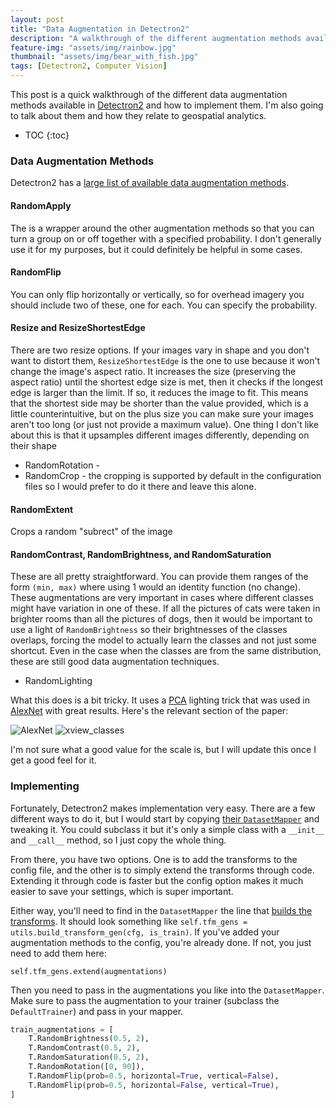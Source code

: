 ```yaml
---
layout: post
title: "Data Augmentation in Detectron2"
description: "A walkthrough of the different augmentation methods available in detectron2"
feature-img: "assets/img/rainbow.jpg"
thumbnail: "assets/img/bear_with_fish.jpg"
tags: [Detectron2, Computer Vision]
---
```


This post is a quick walkthrough of the different data augmentation methods available in [Detectron2](https://github.com/facebookresearch/detectron2) and how to implement them. I'm also going to talk about them and how they relate to geospatial analytics.

* TOC
{:toc}

### Data Augmentation Methods

Detectron2 has a [large list of available data augmentation methods](https://github.com/facebookresearch/detectron2/blob/master/detectron2/data/transforms/transform_gen.py).


#### RandomApply

The is a wrapper around the other augmentation methods so that you can turn a group on or off together with a specified probability. I don't generally use it for my purposes, but it could definitely be helpful in some cases.

#### RandomFlip

You can only flip horizontally or vertically, so for overhead imagery you should include two of these, one for each. You can specify the probability.
#### Resize and ResizeShortestEdge
There are two resize options. If your images vary in shape and you don't want to distort them, `ResizeShortestEdge` is the one to use because it won't change the image's aspect ratio. It increases the size (preserving the aspect ratio) until the shortest edge size is met, then it checks if the longest edge is larger than the limit. If so, it reduces the image to fit. This means that the shortest side may be shorter than the value provided, which is a little counterintuitive, but on the plus size you can make sure your images aren't too long (or just not provide a maximum value).
One thing I don't like about this is that it upsamples different images differently, depending on their shape
* RandomRotation - 
* RandomCrop - the cropping is supported by default in the configuration files so I would prefer to do it there and leave this alone.

#### RandomExtent
Crops a random "subrect" of the image

#### RandomContrast, RandomBrightness, and RandomSaturation

These are all pretty straightforward. You can provide them ranges of the form `(min, max)` where using 1 would an identity function (no change). These augmentations are very important in cases where different classes might have variation in one of these. If all the pictures of cats were taken in brighter rooms than all the pictures of dogs, then it would be important to use a light of `RandomBrightness` so their brightnesses of the classes overlaps, forcing the model to actually learn the classes and not just some shortcut. Even in the case when the classes are from the same distribution, these are still good data augmentation techniques.


* RandomLighting

What this does is a bit tricky. It uses a [PCA](https://jss367.github.io/Principal-Component-Analysis.html) lighting trick that was used in [AlexNet](https://papers.nips.cc/paper/4824-imagenet-classification-with-deep-convolutional-neural-networks.pdf) with great results. Here's the relevant section of the paper:

![AlexNet]({{site.baseurl}}/assets/img/alexnet_pca_lighting.png "AlexNet PCA Lighting")
![xview_classes]({{site.baseurl}}/assets/img/xview_classes.jpg "xView Categories")

I'm not sure what a good value for the scale is, but I will update this once I get a good feel for it.

### Implementing

Fortunately, Detectron2 makes implementation very easy. There are a few different ways to do it, but I would start by copying [their `DatasetMapper`](https://github.com/facebookresearch/detectron2/blob/01dab47ecc85434c31bd55460b7c72553fc35a7b/detectron2/data/dataset_mapper.py#L19) and tweaking it. You could subclass it but it's only a simple class with a `__init__` and `__call__` method, so I just copy the whole thing.

From there, you have two options. One is to add the transforms to the config file, and the other is to simply extend the transforms through code. Extending it through code is faster but the config option makes it much easier to save your settings, which is super important.

Either way, you'll need to find in the `DatasetMapper` the line that [builds the transforms](https://github.com/facebookresearch/detectron2/blob/01dab47ecc85434c31bd55460b7c72553fc35a7b/detectron2/data/dataset_mapper.py#L43). It should look something like `self.tfm_gens = utils.build_transform_gen(cfg, is_train)`. If you've added your augmentation methods to the config, you're already done. If not, you just need to add them here:

`self.tfm_gens.extend(augmentations)`

Then you need to pass in the augmentations you like into the `DatasetMapper`. Make sure to pass the augmentation to your trainer (subclass the `DefaultTrainer`) and pass in your mapper.


```python
train_augmentations = [
    T.RandomBrightness(0.5, 2),
    T.RandomContrast(0.5, 2),
    T.RandomSaturation(0.5, 2),
    T.RandomRotation([0, 90]),
    T.RandomFlip(prob=0.5, horizontal=True, vertical=False),
    T.RandomFlip(prob=0.5, horizontal=False, vertical=True),
]
```
